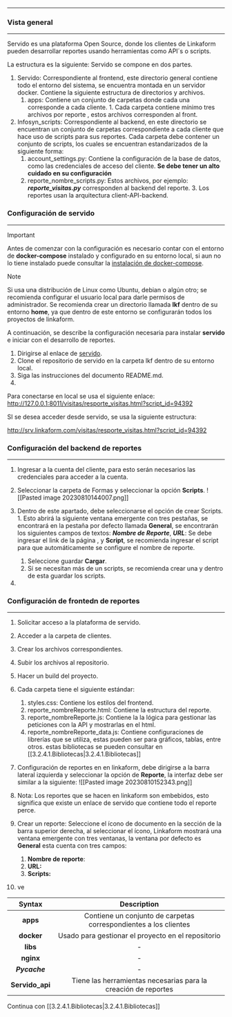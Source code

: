 -----------------------------------------------------------------------------
### Vista general
-----------------------------------------------------------------------------
Servido es una plataforma Open Source, donde los clientes de Linkaform pueden desarrollar reportes usando herramientas como API´s o scripts.

La estructura es la siguiente:
Servido se compone en dos partes.
1. Servido: Correspondiente al frontend, este directorio general contiene todo el entorno del sistema, se encuentra montada en un servidor docker. Contiene la siguiente estructura de directorios y archivos.
	1. apps: Contiene un conjunto de carpetas donde cada una corresponde a cada cliente.
			1. Cada carpeta contiene  mínimo tres archivos  por reporte , estos archivos corresponden al front.
2. Infosyn_scripts: Correspondiente al backend, en este directorio se encuentran un conjunto de carpetas correspondiente a cada cliente que hace uso de scripts para sus reportes. Cada carpeta debe contener un conjunto de scripts, los cuales se encuentran estandarizados de la siguiente forma:
	1. account_settings.py: Contiene la configuración de la base de datos, como las credenciales de acceso del cliente. **Se debe tener un alto cuidado en su configuración** 
	2. reporte_nombre_scripts.py: Estos archivos, por ejemplo: ***reporte_visitas.py*** corresponden al backend del reporte. 
				3. Los reportes usan la arquitectura client-API-backend.
### Configuración de servido
----------------------------------------------------------------
>[!important]
>Antes de comenzar con la configuración es necesario contar con el entorno de **docker-compose** instalado y configurado en su entorno local, si aun no lo tiene instalado puede consultar la  [instalación de docker-compose](https://docs.docker.com/compose/install/linux/#install-using-the-repository). 

>[!Note]
>Si usa una distribución de Linux como Ubuntu, debian o algún otro; se recomienda configurar el usuario local para darle permisos de administrador. Se recomienda crear un directorio llamada **lkf** dentro de su entorno **home**, ya que dentro de este entorno se configurarán todos los proyectos de linkaform.

A continuación, se describe la configuración necesaria para instalar **servido** e iniciar con el desarrollo de reportes.

1. Dirigirse al enlace de [servido](https://github.com/linkaform/servido).
2. Clone el repositorio de servido en la carpeta lkf dentro de su entorno local.
3. Siga las instrucciones del documento README.md.
4. 
Para conectarse en local se usa el siguiente enlace:
http://127.0.0.1:8011/visitas/resporte_visitas.html?script_id=94392

SI se desea acceder desde servido, se usa la siguiente estructura:

http://srv.linkaform.com/visitas/resporte_visitas.html?script_id=94392

### Configuración del backend de reportes
----------------------------------------------------------------
1. Ingresar a la cuenta del cliente, para esto serán necesarios las credenciales para acceder a la cuenta.
2. Seleccionar la carpeta de Formas y seleccionar la opción **Scripts**.
		 ![[Pasted image 20230810144007.png]]
		
1. Dentro de este apartado, debe seleccionarse el opción de crear Scripts.
		1. Esto abrirá la siguiente ventana emergente con tres pestañas, se encontrará en la pestaña por defecto llamada **General**, se encontrarán los siguientes campos de textos: ***Nombre de Reporte***, ***URL***: Se debe ingresar el link de la página , y **Script**, se recomienda ingresar el script para que automáticamente se configure el nombre de reporte.
	1. Seleccione guardar **Cargar**.
	2. Sí se necesitan más de un scripts, se recomienda crear una y dentro de esta guardar los scripts.
2. 

### Configuración de frontedn de reportes
----------------------------------------------------------------
1. Solicitar acceso a la plataforma de servido.
2. Acceder a la carpeta de clientes.
3. Crear los archivos correspondientes.
4. Subir los archivos al repositorio.
5. Hacer un build del proyecto.
6. Cada carpeta tiene el siguiente estándar:
	1. styles.css: Contiene los estilos del frontend.
	2. reporte_nombreReporte.html: Contiene la estructura del reporte.
	3. reporte_nombreReporte.js: Contiene la la lógica para gestionar las peticiones con la API y mostrarlas en el html.
	4. reporte_nombreReporte_data.js: Contiene configuraciones de librerías que se utiliza, estas pueden ser para gráficos, tablas, entre otros. estas bibliotecas se pueden consultar en [[3.2.4.1.Bibliotecas|3.2.4.1.Bibliotecas]]
7. Configuración de reportes en en linkaform, debe dirigirse a la barra lateral izquierda y seleccionar la opción de **Reporte**, la interfaz debe ser similar a la siguiente:
		![[Pasted image 20230810152343.png]]
		
8. Nota: Los reportes que se hacen en linkaform son embebidos, esto significa que existe un enlace de servido que contiene todo el reporte perce.
9. Crear un reporte: Seleccione el ícono de documento en la sección de la barra superior derecha, al seleccionar el ícono, Linkaform mostrará una ventana emergente con tres ventanas, la ventana por defecto es **General** esta cuenta con tres campos: 
	1. **Nombre de reporte**: 
	2. **URL:**
	3. **Scripts:**
10. ve

| Syntax      | Description |
| :---------: | :---------: |
| **apps**     | Contiene un conjunto de carpetas correspondientes a los clientes       |
| **docker**   | Usado para gestionar el proyecto en el repositorio     |
| **libs**     | -       |
| **nginx**   | -     |
| **_Pycache_**     | -      |
| **Servido_api**   | Tiene las herramientas necesarias para la creación  de reportes   |

Continua con [[3.2.4.1.Bibliotecas|3.2.4.1.Bibliotecas]]

